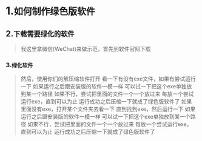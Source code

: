 # 1.`如何制作绿色版软件`



## 2.`下载需要绿化的软件`
> 我这里拿微信(WeChat)来做示范，首先到软件官网下载



### 3.`绿化软件`
> 然后，使用你们的解压缩软件打开
> 看一下有没有exe文件，如果有尝试运行一下
> 如果运行之后跟安装版的软件一模一样
> 可以试一下把这个exe单独放到某一个路径
> 如果不行，尝试把里面的文件一个一个放过来
> 每放一个尝试运行exe，直到可以为止
> 运行成功之后压缩一下就成了绿色版软件了
> 如果里面没有exe，打开某个文件夹去看一下
> 直到找到exe，然后运行一下
> 如果运行之后跟安装版的软件一模一样
> 可以试一下把这个exe单独放到某一个路径
> 如果不行，尝试把里面的文件一个一个放过来
> 每放一个尝试运行exe，直到可以为止
> 运行成功之后压缩一下就成了绿色版软件了
